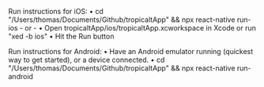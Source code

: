 
  Run instructions for iOS:
    • cd "/Users/thomas/Documents/Github/tropicaltApp" && npx react-native run-ios
    - or -
    • Open tropicaltApp/ios/tropicaltApp.xcworkspace in Xcode or run "xed -b ios"
    • Hit the Run button

  Run instructions for Android:
    • Have an Android emulator running (quickest way to get started), or a device connected.
    • cd "/Users/thomas/Documents/Github/tropicaltApp" && npx react-native run-android
